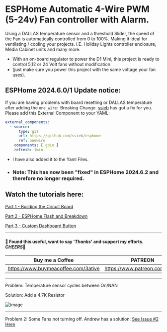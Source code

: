 # ESPHome Automatic 4-Wire PWM (5-24v) Fan controller with Alarm.

Using a DALLAS temperature sensor and a threshold Slider, the speed of the Fan is automatically controlled from 0 to 100%. Making it ideal for ventilating / cooling your projects. I.E. Holiday Lights controller enclosure, Media Cabinet units and many more.


- With an on-board regulator to power the D1 Mini, this project is ready to control 5,12 or 24 Volt fans without modification
- (just make sure you power this project with the same voltage your fan uses).

## ESPHome 2024.6.0/1 Update notice:
If you are having problems with board resetting or DALLAS temperature after adding the ``one_wire:`` Breaking Change. [ssieb](https://github.com/ssieb) has got a fix for you.
Please add this External Component to your YAML:
```yaml
external_components:
  - source:
      type: git
      url: https://github.com/ssieb/esphome
      ref: onewire
    components: [ gpio ]
    refresh: 1min
```
 - I have also added it to the Yaml Files.
 - ### Note: This has now been "fixed" in ESPHome 2024.6.2 and therefore no longer required.

## Watch the tutorials here:
[Part 1 - Building the Circuit Board](https://youtu.be/UQ6Gylbk8AI)

[Part 2 - ESPHome Flash and Breakdown](https://youtu.be/72yCK_FiVSg)

[Part 3 - Custom Dashboard Button](https://www.youtube.com/watch?v=oSUa1QDitAU)

_____
#### 💖 Found this useful, want to say '*Thanks*' and support my efforts. *CHEERS*🍺
| Buy me a Coffee | PATREON |
|-----------------|---------|
| https://www.buymeacoffee.com/3ative | https://www.patreon.com/3ative |

_____
Problem: Temperature sensor cycles between On/NAN

Solution: Add a 4.7K Resistor

![image](https://user-images.githubusercontent.com/51385971/204195864-4291b25b-77ce-4076-a700-95b842102ca0.png)

____

Problem 2: Some Fans not turning off.
Andrew has a solution: [See Issue #2 Here](https://github.com/3ative/PWM-Fan-controller/issues/2)
